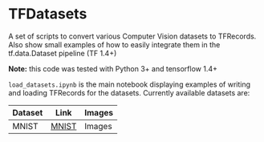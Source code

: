 # TFDatasets

A set of scripts to convert various Computer Vision datasets to TFRecords.
Also show small examples of how to easily integrate them in the tf.data.Dataset pipeline (TF 1.4+)

**Note:** this code was tested with Python 3+ and tensorflow 1.4+

`load_datasets.ipynb` is the main notebook displaying examples of writing and loading TFRecords for the datasets. Currently available datasets are:

| Dataset | Link | Images |
| ------- | ---- | ------ |
| MNIST | [MNIST](http://yann.lecun.com/exdb/mnist/) | Images |


